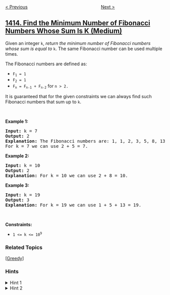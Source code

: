 <!--|This file generated by command(leetcode description); DO NOT EDIT.    |-->
<!--+----------------------------------------------------------------------+-->
<!--|@author    openset <openset.wang@gmail.com>                           |-->
<!--|@link      https://github.com/openset                                 |-->
<!--|@home      https://github.com/openset/leetcode                        |-->
<!--+----------------------------------------------------------------------+-->

[< Previous](../minimum-value-to-get-positive-step-by-step-sum "Minimum Value to Get Positive Step by Step Sum")
　　　　　　　　　　　　　　　　
[Next >](../the-k-th-lexicographical-string-of-all-happy-strings-of-length-n "The k-th Lexicographical String of All Happy Strings of Length n")

## [1414. Find the Minimum Number of Fibonacci Numbers Whose Sum Is K (Medium)](https://leetcode.com/problems/find-the-minimum-number-of-fibonacci-numbers-whose-sum-is-k "和为 K 的最少斐波那契数字数目")

<p>Given an integer&nbsp;<code>k</code>, <em>return the minimum number of Fibonacci numbers whose sum is equal to </em><code>k</code>. The same Fibonacci number can be used multiple times.</p>

<p>The Fibonacci numbers are defined as:</p>

<ul>
	<li><code>F<sub>1</sub> = 1</code></li>
	<li><code>F<sub>2</sub> = 1</code></li>
	<li><code>F<sub>n</sub> = F<sub>n-1</sub> + F<sub>n-2</sub></code> for <code>n &gt; 2.</code></li>
</ul>
It is guaranteed that for the given constraints we can always find such Fibonacci numbers that sum up to <code>k</code>.
<p>&nbsp;</p>
<p><strong>Example 1:</strong></p>

<pre>
<strong>Input:</strong> k = 7
<strong>Output:</strong> 2 
<strong>Explanation:</strong> The Fibonacci numbers are: 1, 1, 2, 3, 5, 8, 13, ... 
For k = 7 we can use 2 + 5 = 7.</pre>

<p><strong>Example 2:</strong></p>

<pre>
<strong>Input:</strong> k = 10
<strong>Output:</strong> 2 
<strong>Explanation:</strong> For k = 10 we can use 2 + 8 = 10.
</pre>

<p><strong>Example 3:</strong></p>

<pre>
<strong>Input:</strong> k = 19
<strong>Output:</strong> 3 
<strong>Explanation:</strong> For k = 19 we can use 1 + 5 + 13 = 19.
</pre>

<p>&nbsp;</p>
<p><strong>Constraints:</strong></p>

<ul>
	<li><code>1 &lt;= k &lt;= 10<sup>9</sup></code></li>
</ul>

### Related Topics
  [[Greedy](../../tag/greedy/README.md)]

### Hints
<details>
<summary>Hint 1</summary>
Generate all Fibonacci numbers up to the limit (they are few).
</details>

<details>
<summary>Hint 2</summary>
Use greedy solution, taking at every time the greatest Fibonacci number which is smaller than or equal to the current number. Subtract this Fibonacci number from the current number and repeat again the process.
</details>
